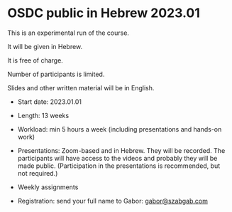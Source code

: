# OSDC public in Hebrew 2023.01

This is an experimental run of the course.

It will be given in Hebrew.

It is free of charge.

Number of participants is limited.

Slides and other written material will be in English.

* Start date: 2023.01.01
* Length: 13 weeks
* Workload: min 5 hours a week (including presentations and hands-on work)
* Presentations: Zoom-based and in Hebrew. They will be recorded. The participants will have access to the videos and probably they will be made public. (Participation in the presentations is recommended, but not required.)
* Weekly assignments

* Registration: send your full name to Gabor: gabor@szabgab.com


